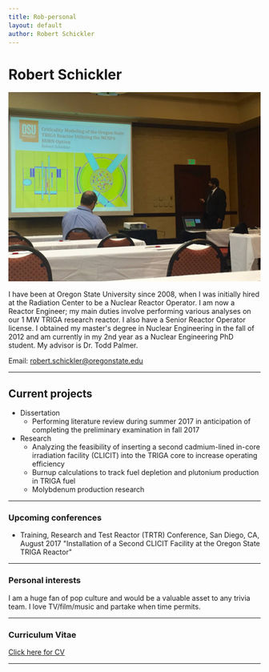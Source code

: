 ```yaml
---
title: Rob-personal
layout: default
author: Robert Schickler
---
```

Robert Schickler
================================
<img src="images/schickler.jpg">

I have been at Oregon State University since 2008, when I was initially hired at the Radiation Center to be a Nuclear Reactor Operator.  I am now a Reactor Engineer; my main duties involve performing various analyses on our 1 MW TRIGA research reactor.  I also have a Senior Reactor Operator license.  I obtained my master's degree in Nuclear Engineering in the fall of 2012 and am currently in my 2nd year as a Nuclear Engineering PhD student.  My advisor is Dr. Todd Palmer.

Email: <a href="mailto:robert.schickler@oregonstate.edu" target="top"> robert.schickler@oregonstate.edu </a>

***

## Current projects

* Dissertation
  * Performing literature review during summer 2017 in anticipation of completing the preliminary examination in fall 2017
* Research
  * Analyzing the feasibility of inserting a second cadmium-lined in-core irradiation facility (CLICIT) into the TRIGA core to increase operating efficiency
  * Burnup calculations to track fuel depletion and plutonium production in TRIGA fuel
  * Molybdenum production research

***

### Upcoming conferences

* Training, Research and Test Reactor (TRTR) Conference, San Diego, CA, August 2017
  "Installation of a Second CLICIT Facility at the Oregon State TRIGA Reactor"

***

### Personal interests
I am a huge fan of pop culture and would be a valuable asset to any trivia team.  I love TV/film/music and partake when time permits.

***

### Curriculum Vitae

<a href="files/schicklerCV.pdf">Click here for CV</a>

***
